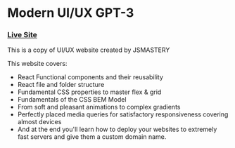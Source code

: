 # Modern UI/UX GPT-3
### [Live Site](https://gpt3-jsm.com/)


This is a copy of UI/UX website created by JSMASTERY

This website covers:
- React Functional components and their reusability
- React file and folder structure
- Fundamental CSS properties to master flex & grid
- Fundamentals of the CSS BEM Model
- From soft and pleasant animations to complex gradients
- Perfectly placed media queries for satisfactory responsiveness covering almost devices
- And at the end you'll learn how to deploy your websites to extremely fast servers and give them a custom domain name.
